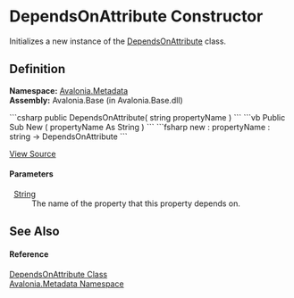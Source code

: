# DependsOnAttribute Constructor


Initializes a new instance of the <a href="T_Avalonia_Metadata_DependsOnAttribute">DependsOnAttribute</a> class.



## Definition
**Namespace:** <a href="N_Avalonia_Metadata">Avalonia.Metadata</a>  
**Assembly:** Avalonia.Base (in Avalonia.Base.dll)

<Tabs groupId="api-code-preview">
<TabItem value="csharp" label="C#">
```csharp
public DependsOnAttribute(
	string propertyName
)
```
</TabItem>
<TabItem value="vb" label="VB">
```vb
Public Sub New ( 
	propertyName As String
)
```
</TabItem>
<TabItem value="fsharp" label="F#">
```fsharp
new : 
        propertyName : string -> DependsOnAttribute
```
</TabItem>
</Tabs>



<a href="https://github.com/AvaloniaUI/Avalonia/tree/master/src/Avalonia.Base/Metadata/DependsOnAttribute.cs#L17" title="View the source code">View Source</a>



#### Parameters
<dl><dt>  <a href="https://learn.microsoft.com/dotnet/api/system.string" target="_blank" rel="noopener noreferrer">String</a></dt><dd>The name of the property that this property depends on.</dd></dl>

## See Also


#### Reference
<a href="T_Avalonia_Metadata_DependsOnAttribute">DependsOnAttribute Class</a>  
<a href="N_Avalonia_Metadata">Avalonia.Metadata Namespace</a>  

